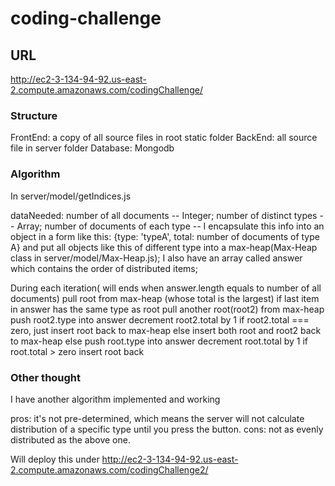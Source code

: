 # coding-challenge

## URL
http://ec2-3-134-94-92.us-east-2.compute.amazonaws.com/codingChallenge/

### Structure
FrontEnd: a copy of all source files in root static folder
BackEnd: all source file in server folder
Database: Mongodb

### Algorithm 

In server/model/getIndices.js

dataNeeded: 
number of all documents -- Integer;
number of distinct types -- Array;
number of documents of each type -- I encapsulate this info into an object in a form like this: {type: 'typeA', total:     number of documents of type A} and put all objects like this of different type into a max-heap(Max-Heap class in server/model/Max-Heap.js);
I also have an array called answer which contains the order of distributed items;

During each iteration( will ends when answer.length equals to number of all documents)
    pull root from max-heap (whose total is the largest)
    if last item in answer has the same type as root
        pull another root(root2) from max-heap
        push root2.type into answer
        decrement root2.total by 1
        if root2.total === zero, just insert root back to max-heap
        else insert both root and root2 back to max-heap
    else
        push root.type into answer
        decrement root.total by 1
        if root.total > zero insert root back


### Other thought
I have another algorithm implemented and working

pros: it's not pre-determined, which means the server will not calculate distribution of a specific type until you press the button.
cons: not as evenly distributed as the above one.

Will deploy this under http://ec2-3-134-94-92.us-east-2.compute.amazonaws.com/codingChallenge2/

